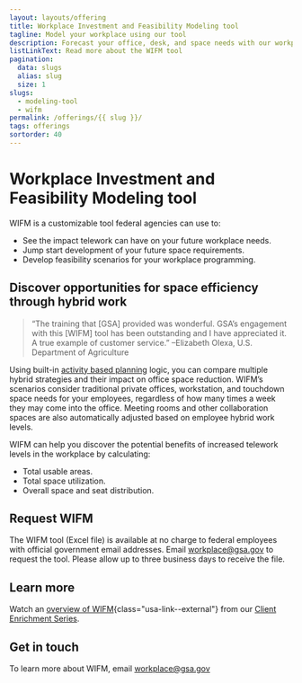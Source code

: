 ```yaml
---
layout: layouts/offering
title: Workplace Investment and Feasibility Modeling tool
tagline: Model your workplace using our tool
description: Forecast your office, desk, and space needs with our workplace investment and feasibility modeling (WIFM) tool
listLinkText: Read more about the WIFM tool
pagination:
  data: slugs
  alias: slug
  size: 1
slugs:
  - modeling-tool
  - wifm
permalink: /offerings/{{ slug }}/
tags: offerings
sortorder: 40
---
```


# Workplace Investment and Feasibility Modeling tool

WIFM is a customizable tool federal agencies can use to:

* See the impact telework can have on your future workplace needs.
* Jump start development of your future space requirements.
* Develop feasibility scenarios for your workplace programming.

## Discover opportunities for space efficiency through hybrid work

> “The training that [GSA] provided was wonderful. GSA’s engagement with this [WIFM] tool has been outstanding and I have appreciated it. A true example of customer service.” –Elizabeth Olexa, U.S. Department of Agriculture

Using built-in [activity based planning](https://www.gsa.gov/cdnstatic/GSA%20Workplace%20Matters%20ABP%20(FINAL%20-%20508%20Compliant).pdf) logic, you can compare multiple hybrid strategies and their impact on office space reduction. WIFM’s scenarios consider traditional private offices, workstation, and touchdown space needs for your employees, regardless of how many times a week they may come into the office. Meeting rooms and other collaboration spaces are also automatically adjusted based on employee hybrid work levels.

WIFM can help you discover the potential benefits of increased telework levels in the workplace by calculating:

* Total usable areas.
* Total space utilization.
* Overall space and seat distribution.

## Request WIFM

The WIFM tool (Excel file) is available at no charge to federal employees with official government email addresses. Email [workplace@gsa.gov](mailto:workplace@gsa.gov) to request the tool. Please allow up to three business days to receive the file.

## Learn more

Watch an [overview of WIFM](https://www.youtube.com/watch?v=GoYJtO57XJ4){class="usa-link--external"} from our [Client Enrichment Series](https://www.gsa.gov/about-us/events-and-training/gsa-training-programs/training-for-federal-employees/client-enrichment-series).

## Get in touch

To learn more about WIFM, email [workplace@gsa.gov](mailto:workplace@gsa.gov)
